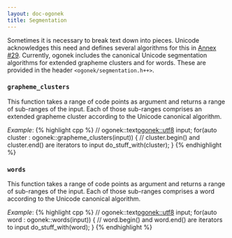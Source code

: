 ```yaml
---
layout: doc-ogonek
title: Segmentation
---
```


Sometimes it is necessary to break text down into pieces. Unicode acknowledges
this need and defines several algorithms for this in [Annex #29][UAX29].
Currently, ogonek includes the canonical Unicode segmentation algorithms for
extended grapheme clusters and for words. These are provided in the header
`<ogonek/segmentation.h++>`.

### `grapheme_clusters`

This function takes a range of code points as argument and returns a range of
sub-ranges of the input. Each of those sub-ranges comprises an extended grapheme
cluster according to the Unicode canonical algorithm.

*Example*:
{% highlight cpp %}
// ogonek::text<ogonek::utf8> input;
for(auto cluster : ogonek::grapheme_clusters(input)) {
    // cluster.begin() and cluster.end() are iterators to input
    do_stuff_with(cluster);
}
{% endhighlight %}

### `words`

This function takes a range of code points as argument and returns a range of
sub-ranges of the input. Each of those sub-ranges comprises a word according to
the Unicode canonical algorithm.

*Example*:
{% highlight cpp %}
// ogonek::text<ogonek::utf8> input;
for(auto word : ogonek::words(input)) {
    // word.begin() and word.end() are iterators to input
    do_stuff_with(word);
}
{% endhighlight %}

 [UAX29]: http://www.unicode.org/reports/tr29/

